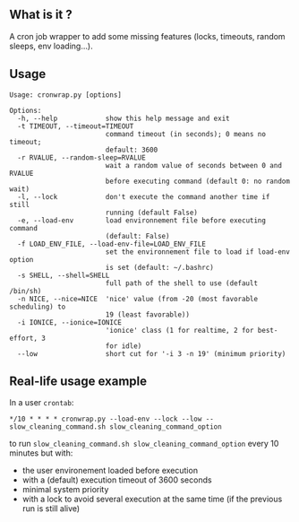 ## What is it ?

A cron job wrapper to add some missing features (locks, timeouts, random sleeps, env loading...).

## Usage

```
Usage: cronwrap.py [options]

Options:
  -h, --help            show this help message and exit
  -t TIMEOUT, --timeout=TIMEOUT
                        command timeout (in seconds); 0 means no timeout;
                        default: 3600
  -r RVALUE, --random-sleep=RVALUE
                        wait a random value of seconds between 0 and RVALUE
                        before executing command (default 0: no random wait)
  -l, --lock            don't execute the command another time if still
                        running (default False)
  -e, --load-env        load environnement file before executing command
                        (default: False)
  -f LOAD_ENV_FILE, --load-env-file=LOAD_ENV_FILE
                        set the environnement file to load if load-env option
                        is set (default: ~/.bashrc)
  -s SHELL, --shell=SHELL
                        full path of the shell to use (default /bin/sh)
  -n NICE, --nice=NICE  'nice' value (from -20 (most favorable scheduling) to
                        19 (least favorable))
  -i IONICE, --ionice=IONICE
                        'ionice' class (1 for realtime, 2 for best-effort, 3
                        for idle)
  --low                 short cut for '-i 3 -n 19' (minimum priority)
```

## Real-life usage example

In a user `crontab`:

```
*/10 * * * * cronwrap.py --load-env --lock --low -- slow_cleaning_command.sh slow_cleaning_command_option
```

to run `slow_cleaning_command.sh slow_cleaning_command_option` every 10 minutes but with:

- the user environement loaded before execution
- with a (default) execution timeout of 3600 seconds
- minimal system priority
- with a lock to avoid several execution at the same time (if the previous run is still alive)

